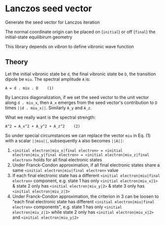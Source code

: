 # Lanczos seed vector
Generate the seed vector for Lanczos iteration

The normal coordinate origin can be placed on (`initial`) or off (`final`) the initial-state equilibirum geometry

This library depends on *vibron* to define vibronic wave function

## Theory
Let the initial vibronic state be `d`, the final vibronic state be `D`, the transition dipole be `miu`. The spectral amplitude `A` is:
```
A = d . miu . D    (1)
```

By Lanczos diagonalization, if we set the seed vector to the unit vector along `d . miu_x`, then `A_x` emerges from the seed vector's contribution to `D` times `||d . miu_x||`. Similarly `A_y` and `A_z`.

What we really want is the spectral strength:
```
A^2 = A_x^2 + A_y^2 + A_z^2    (2)
```
So under special circumstances we can replace the vector `miu` in Eq. (1) with a scalar `||miu||`, subsequently `A` also becomes `||A||`:
1. `<initial electron|miu_x|final electron> = <initial electron|miu_y|final electron> = <initial electron|miu_z|final electron>` holds for all final electronic states
2. Under Franck-Condon approximation, if all final electronic states share a same `<initial electron|miu|final electron>` value
3. If each final electronic state has a different `<initial electron|miu|final electron>` component, e.g. state 1 has only `<initial electron|miu_x|1>` & state 2 only has `<initial electron|miu_y|2>` & state 3 only has `<initial electron|miu_z|3>`
4. Under Franck-Condon approximation, the criterion in 3 can be loosen to "each final electronic state has different `<initial electron|miu|final electron>` components", e.g. state 1 has only `<initial electron|miu_z|1>` while state 2 only has `<initial electron|miu_x|2>` and `<initial electron|miu_y|2>`